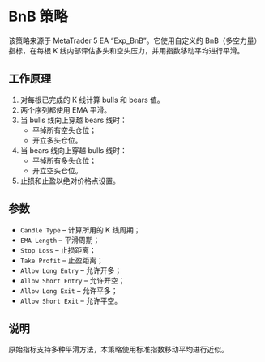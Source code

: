 # BnB 策略

该策略来源于 MetaTrader 5 EA “Exp_BnB”。它使用自定义的 BnB（多空力量）指标，在每根 K 线内部评估多头和空头压力，并用指数移动平均进行平滑。

## 工作原理

1. 对每根已完成的 K 线计算 bulls 和 bears 值。
2. 两个序列都使用 EMA 平滑。
3. 当 bulls 线向上穿越 bears 线时：
   - 平掉所有空头仓位；
   - 开立多头仓位。
4. 当 bears 线向上穿越 bulls 线时：
   - 平掉所有多头仓位；
   - 开立空头仓位。
5. 止损和止盈以绝对价格点设置。

## 参数

- `Candle Type` – 计算所用的 K 线周期；
- `EMA Length` – 平滑周期；
- `Stop Loss` – 止损距离；
- `Take Profit` – 止盈距离；
- `Allow Long Entry` – 允许开多；
- `Allow Short Entry` – 允许开空；
- `Allow Long Exit` – 允许平多；
- `Allow Short Exit` – 允许平空。

## 说明

原始指标支持多种平滑方法，本策略使用标准指数移动平均进行近似。
